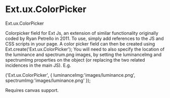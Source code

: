 Ext.ux.ColorPicker
==================

Ext.ux.ColorPicker


Colorpicker field for Ext Js, an extension of similar functionality originally coded by Ryan Petrello in 2011. To use, simply add references to the JS and CSS scripts in your page. A color picker field can then be created using Ext.create('Ext.ux.ColorPicker'); You will need to also specify the location of the luminance and spectrum.png images, by setting the luminanceImg and spectrumImg properties on the object (or replacing the two related incidences in the main JS). E.g. 

('Ext.ux.ColorPicker', {
  luminanceImg:'images/luminance.png',
  spectrumImg:'images/luminance.png'
});


Requires canvas support.
